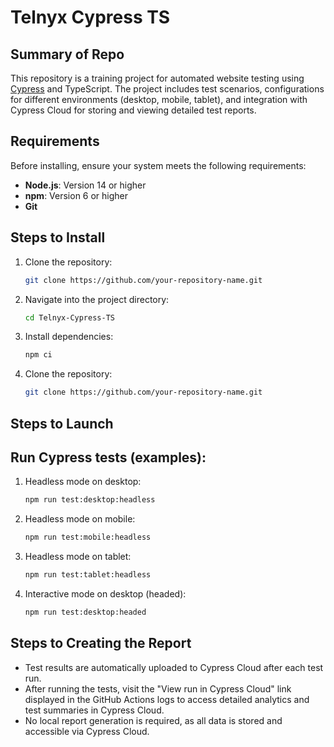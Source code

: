 # Telnyx Cypress TS

## Summary of Repo
This repository is a training project for automated website testing using [Cypress](https://www.cypress.io/) and TypeScript. The project includes test scenarios, configurations for different environments (desktop, mobile, tablet), and integration with Cypress Cloud for storing and viewing detailed test reports.

## Requirements
Before installing, ensure your system meets the following requirements:
- **Node.js**: Version 14 or higher
- **npm**: Version 6 or higher
- **Git**

## Steps to Install
1. Clone the repository:
   ```bash
   git clone https://github.com/your-repository-name.git

1. Navigate into the project directory:
   ```bash
   cd Telnyx-Cypress-TS


1. Install dependencies:
   ```bash
   npm ci


1. Clone the repository:
   ```bash
   git clone https://github.com/your-repository-name.git


## Steps to Launch
## Run Cypress tests (examples):

1.  Headless mode on desktop:
    ```bash
    npm run test:desktop:headless


1.  Headless mode on mobile:
    ```bash
    npm run test:mobile:headless


1.  Headless mode on tablet:
    ```bash
    npm run test:tablet:headless


1.  Interactive mode on desktop (headed):
    ```bash
    npm run test:desktop:headed

## Steps to Creating the Report
* Test results are automatically uploaded to Cypress Cloud after each test run.
* After running the tests, visit the "View run in Cypress Cloud" link displayed in the GitHub Actions logs to access detailed analytics and test summaries in Cypress Cloud.
* No local report generation is required, as all data is stored and accessible via Cypress Cloud.
